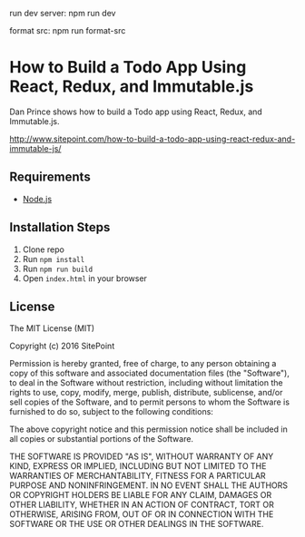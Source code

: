 run dev server:
	npm run dev
	
format src:
	npm run format-src	

# How to Build a Todo App Using React, Redux, and Immutable.js

Dan Prince shows how to build a Todo app using React, Redux, and Immutable.js.

http://www.sitepoint.com/how-to-build-a-todo-app-using-react-redux-and-immutable-js/

## Requirements

* [Node.js](http://nodejs.org/)

## Installation Steps

1. Clone repo
2. Run `npm install`
3. Run `npm run build`
4. Open `index.html` in your browser

## License

The MIT License (MIT)

Copyright (c) 2016 SitePoint

Permission is hereby granted, free of charge, to any person obtaining a copy of this software and associated documentation files (the "Software"), to deal in the Software without restriction, including without limitation the rights to use, copy, modify, merge, publish, distribute, sublicense, and/or sell copies of the Software, and to permit persons to whom the Software is furnished to do so, subject to the following conditions:

The above copyright notice and this permission notice shall be included in all copies or substantial portions of the Software.

THE SOFTWARE IS PROVIDED "AS IS", WITHOUT WARRANTY OF ANY KIND, EXPRESS OR IMPLIED, INCLUDING BUT NOT LIMITED TO THE WARRANTIES OF MERCHANTABILITY, FITNESS FOR A PARTICULAR PURPOSE AND NONINFRINGEMENT. IN NO EVENT SHALL THE AUTHORS OR COPYRIGHT HOLDERS BE LIABLE FOR ANY CLAIM, DAMAGES OR OTHER LIABILITY, WHETHER IN AN ACTION OF CONTRACT, TORT OR OTHERWISE, ARISING FROM, OUT OF OR IN CONNECTION WITH THE SOFTWARE OR THE USE OR OTHER DEALINGS IN THE SOFTWARE.
